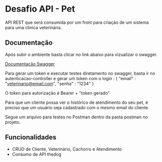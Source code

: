 
# Desafio API - Pet

API REST que será consumida por um front para criação de um sistema para uma clinica veterinária.




## Documentação

Após subir o ambiente basta clicar no link abaixo para vizualizar o swagger.

[Documentação Swagger](http://localhost:8080/swagger-ui.html#/)

Para gerar um token e executar testes diretamento no swagger, basta ir no autenticacao-controller e gerar um token com o login :
{
"email" : "veterinario@email.com",
"senha" : "1234"
}

O token para autorização é Bearer + "token gerado"

Para que um cliente possa ver o histórico de atendimento do seu pet, é preciso que um usuário seja cadastrado com o mesmo email do cliente.

Segue um arquivo para testes no Postman dentro da pasta postman no projeto.



## Funcionalidades

- CRUD de Cliente, Veterinário, Cachorro e Atendimento
- Consumo de API thedog

